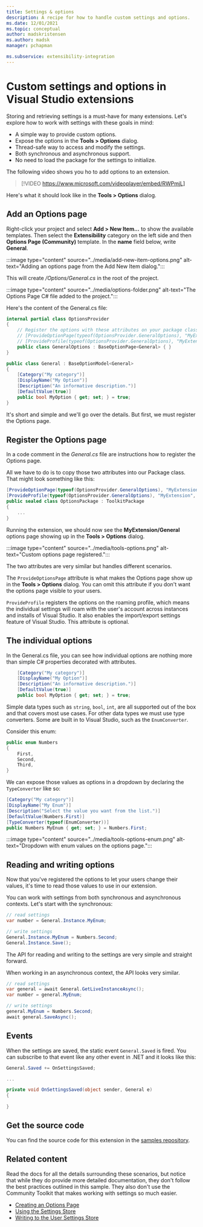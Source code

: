 ```yaml
---
title: Settings & options
description: A recipe for how to handle custom settings and options.
ms.date: 12/01/2021
ms.topic: conceptual
author: madskristensen
ms.author: madsk
manager: pchapman

ms.subservice: extensibility-integration
---
```

# Custom settings and options in Visual Studio extensions

Storing and retrieving settings is a must-have for many extensions. Let's explore how to work with settings with these goals in mind:

* A simple way to provide custom options.
* Expose the options in the **Tools > Options** dialog.
* Thread-safe way to access and modify the settings.
* Both synchronous and asynchronous support.
* No need to load the package for the settings to initialize.

The following video shows you ho to add options to an extension.

> [!VIDEO https://www.microsoft.com/videoplayer/embed/RWPmjL]

Here's what it should look like in the **Tools > Options** dialog.

## Add an Options page
Right-click your project and select **Add > New Item...** to show the available templates. Then select the **Extensibility** category on the left side and then **Options Page (Community)** template. In the **name** field below, write **General**.

:::image type="content" source="../media/add-new-item-options.png" alt-text="Adding an options page from the Add New Item dialog.":::

This will create */Options/General.cs* in the root of the project.

:::image type="content" source="../media/options-folder.png" alt-text="The Options Page C# file added to the project.":::

Here's the content of the General.cs file:

```csharp
internal partial class OptionsProvider
{
    // Register the options with these attributes on your package class:
    // [ProvideOptionPage(typeof(OptionsProvider.GeneralOptions), "MyExtension", "General", 0, 0, true)]
    // [ProvideProfile(typeof(OptionsProvider.GeneralOptions), "MyExtension", "General", 0, 0, true)]
    public class GeneralOptions : BaseOptionPage<General> { }
}

public class General : BaseOptionModel<General>
{
    [Category("My category")]
    [DisplayName("My Option")]
    [Description("An informative description.")]
    [DefaultValue(true)]
    public bool MyOption { get; set; } = true;
}
```

It's short and simple and we'll go over the details. But first, we must register the Options page.

## Register the Options page
In a code comment in the *General.cs* file are instructions how to register the Options page.

All we have to do is to copy those two attributes into our Package class. That might look something like this:

```csharp
[ProvideOptionPage(typeof(OptionsProvider.GeneralOptions), "MyExtension", "General", 0, 0, true)]
[ProvideProfile(typeof(OptionsProvider.GeneralOptions), "MyExtension", "General", 0, 0, true)]
public sealed class OptionsPackage : ToolkitPackage
{
    ...
}
```

Running the extension, we should now see the **MyExtension/General** options page showing up in the **Tools > Options** dialog.

:::image type="content" source="../media/tools-options.png" alt-text="Custom options page registered.":::

The two attributes are very similar but handles different scenarios.

The `ProvideOptionsPage` attribute is what makes the Options page show up in the **Tools > Options** dialog. You can omit this attribute if you don't want the options page visible to your users.

`ProvideProfile` registers the options on the roaming profile, which means the individual settings will roam with the user's account across instances and installs of Visual Studio. It also enables the import/export settings feature of Visual Studio. This attribute is optional.

## The individual options
In the General.cs file, you can see how individual options are nothing more than simple C# properties decorated with attributes.

```csharp
    [Category("My category")]
    [DisplayName("My Option")]
    [Description("An informative description.")]
    [DefaultValue(true)]
    public bool MyOption { get; set; } = true;
```

Simple data types such as `string`, `bool`, `int`, are all supported out of the box and that covers most use cases. For other data types we must use type converters. Some are built in to Visual Studio, such as the `EnumConverter`.

Consider this enum:

```csharp
public enum Numbers
{
    First,
    Second,
    Third,
}
```

We can expose those values as options in a dropdown by declaring the `TypeConverter` like so:

```csharp
[Category("My category")]
[DisplayName("My Enum")]
[Description("Select the value you want from the list.")]
[DefaultValue(Numbers.First)]
[TypeConverter(typeof(EnumConverter))]
public Numbers MyEnum { get; set; } = Numbers.First;
```

:::image type="content" source="../media/tools-options-enum.png" alt-text="Dropdown with enum values on the options page.":::

## Reading and writing options
Now that you've registered the options to let your users change their values, it's time to read those values to use in our extension.

You can work with settings from both synchronous and asynchronous contexts. Let's start with the synchronous:

```csharp
// read settings
var number = General.Instance.MyEnum;

// write settings
General.Instance.MyEnum = Numbers.Second;
General.Instance.Save();
```

The API for reading and writing to the settings are very simple and straight forward.

When working in an asynchronous context, the API looks very similar.

```csharp
// read settings
var general = await General.GetLiveInstanceAsync();
var number = general.MyEnum;

// write settings
general.MyEnum = Numbers.Second;
await general.SaveAsync();
```

## Events
When the settings are saved, the static event `General.Saved` is fired. You can subscribe to that event like any other event in .NET and it looks like this:

```csharp
General.Saved += OnSettingsSaved;

...

private void OnSettingsSaved(object sender, General e)
{
   
}
```

## Get the source code
You can find the source code for this extension in the [samples repository](https://github.com/VsixCommunity/Samples).

## Related content
Read the docs for all the details surrounding these scenarios, but notice that while they do provide more detailed documentation, they don't follow the best practices outlined in this sample. They also don't use the Community Toolkit that makes working with settings so much easier.

* [Creating an Options Page](../../creating-an-options-page.md)
* [Using the Settings Store](../../using-the-settings-store.md)
* [Writing to the User Settings Store](../../writing-to-the-user-settings-store.md)
